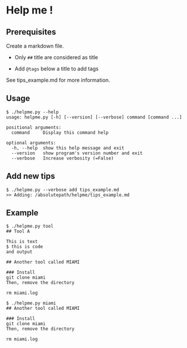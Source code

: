 # Help me !

## Prerequisites

Create a markdown file.

  - Only `##` title are considered as title

  - Add `@tags` below a title to add tags

See tips_example.md for more information.

## Usage

```
$ ./helpme.py --help
usage: helpme.py [-h] [--version] [--verbose] command [command ...]

positional arguments:
  command     Display this command help

optional arguments:
  -h, --help  show this help message and exit
  --version   show program's version number and exit
  --verbose   Increase verbosity (=False)
```

## Add new tips

```
$ ./helpme.py --verbose add tips_example.md
>> Adding: /absolutepath/helpme/tips_example.md
```

## Example

```
$ ./helpme.py tool
## Tool A

This is text
$ this is code
and output

## Another tool called MIAMI

### Install
git clone miami
Then, remove the directory

rm miami.log
```

```
$ ./helpme.py miami
## Another tool called MIAMI

### Install
git clone miami
Then, remove the directory

rm miami.log
```
